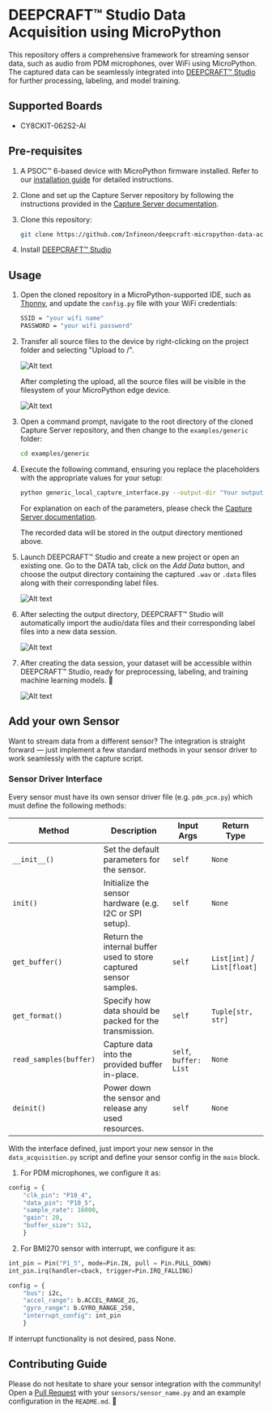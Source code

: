# DEEPCRAFT™ Studio Data Acquisition using MicroPython

This repository offers a comprehensive framework for streaming sensor data, such as audio from PDM microphones, over WiFi using MicroPython. The captured data can be seamlessly integrated into [DEEPCRAFT™ Studio](https://www.imagimob.com/studio) for further processing, labeling, and model training.

## Supported Boards

- CY8CKIT-062S2-AI

## Pre-requisites
1. A PSOC™ 6-based device with MicroPython firmware installed. Refer to our [installation guide](https://ifx-micropython.readthedocs.io/en/latest/psoc6/installation.html) for detailed instructions.

2. Clone and set up the Capture Server repository by following the instructions provided in the [Capture Server documentation](https://bitbucket.org/imagimob/captureserver/src/master/).

3. Clone this repository:
    ```bash
    git clone https://github.com/Infineon/deepcraft-micropython-data-acquisition.git
    ```
4. Install [DEEPCRAFT™ Studio](https://softwaretools.infineon.com/tools/com.ifx.tb.tool.deepcraftstudio) 

## Usage
1. Open the cloned repository in a MicroPython-supported IDE, such as [Thonny](https://thonny.org/), and update the `config.py` file with your WiFi credentials:
    
    ```bash
    SSID = "your wifi name"
    PASSWORD = "your wifi password"
    ```
2. Transfer all source files to the device by right-clicking on the project folder and selecting "Upload to /".

    ![Alt text](docs/images/transfer_to_device.png)

    After completing the upload, all the source files will be visible in the filesystem of your MicroPython edge device.

    ![Alt text](docs/images/lib_on_device.png)

2. Open a command prompt, navigate to the root directory of the cloned Capture Server repository, and then change to the `examples/generic` folder:
    
    ```bash
    cd examples/generic
    ```

3. Execute the following command, ensuring you replace the placeholders with the appropriate values for your setup:
    
    ```bash
    python generic_local_capture_interface.py --output-dir "Your output directory" --protocol TCP --ip-address "Your board's IP address" --port 5000  --data-format ".data or .wav" --data-type h --samples-per-packet 512 --features 1 --sample-rate 16000 --video-disabled.
    ```
    For explanation on each of the parameters, please check the [Capture Server documentation](https://bitbucket.org/imagimob/captureserver/src/master/).

    The recorded data will be stored in the output directory mentioned above.

4. Launch DEEPCRAFT™ Studio and create a new project or open an existing one. Go to the DATA tab, click on the *Add Data* button, and choose the output directory containing the captured `.wav` or `.data` files along with their corresponding label files.

    ![Alt text](docs/images/training_add_data.png)

5. After selecting the output directory, DEEPCRAFT™ Studio will automatically import the audio/data files and their corresponding label files into a new data session.

    ![Alt text](docs/images/training_data_view.png)

6. After creating the data session, your dataset will be accessible within DEEPCRAFT™ Studio, ready for preprocessing, labeling, and training machine learning models. 🚀

    ![Alt text](docs/images/training_data_session.png)

## Add your own Sensor
Want to stream data from a different sensor? The integration is straight forward — just implement a few standard methods in your sensor driver to work seamlessly with the capture script.

### Sensor Driver Interface
Every sensor must have its own sensor driver file (e.g. `pdm_pcm.py`) which must define the following methods: 

| Method                 | Description                                                                 | Input Args                  | Return Type                 |
|------------------------|-----------------------------------------------------------------------------|-----------------------------|-----------------------------|
| `__init__()`           | Set the default parameters for the sensor.                                  | `self`                      | `None`                      |
| `init()`               | Initialize the sensor hardware (e.g. I2C or SPI setup).                     | `self`                      | `None`                      |
| `get_buffer()`         | Return the internal buffer used to store captured sensor samples.           | `self`                      | `List[int]` / `List[float]` |
| `get_format()`         | Specify how data should be packed for the transmission.                     | `self`                      | `Tuple[str, str]`           |
| `read_samples(buffer)` | Capture data into the provided buffer in-place.                             | `self`, `buffer: List`      | `None`                      |
| `deinit()`             | Power down the sensor and release any used resources.                       | `self`                      | `None`                      |


With the interface defined, just import your new sensor in the `data_acquisition.py` script and define your sensor config in the `main` block. 
1. For PDM microphones, we configure it as:

```python
config = {
    "clk_pin": "P10_4",
    "data_pin": "P10_5",
    "sample_rate": 16000,
    "gain": 20,
    "buffer_size": 512,
    }
```

2. For BMI270 sensor with interrupt, we configure it as:

```python
int_pin = Pin("P1_5", mode=Pin.IN, pull = Pin.PULL_DOWN)
int_pin.irq(handler=cback, trigger=Pin.IRQ_FALLING)

config = {
    "bus": i2c,
    "accel_range": b.ACCEL_RANGE_2G,
    "gyro_range": b.GYRO_RANGE_250,
    "interrupt_config": int_pin
    }
```
If interrupt functionality is not desired, pass None.

## Contributing Guide
Please do not hesitate to share your sensor integration with the community! Open a [Pull Request](https://github.com/Infineon/deepcraft-micropython-data-acquisition/pulls) with your `sensors/sensor_name.py` and an example configuration in the `README.md`. 🙌
